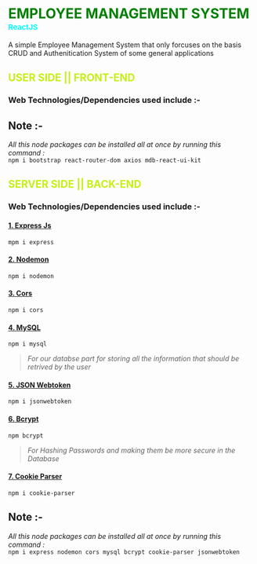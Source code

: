 **<h1 style="color:green;">EMPLOYEE MANAGEMENT SYSTEM <sup style="color:cyan;font-size:15px">ReactJS</sup></h1>**

A simple Employee Management System that only forcuses on the basis CRUD and Authenitication System of some general applications 

**<h2 style="color:#c5f015;"> USER SIDE || FRONT-END</h2>**

### **Web Technologies/Dependencies used include :-**

## **Note :-** <br>
*All this node packages can be installed all at once by running this command :*<br>
`npm i bootstrap react-router-dom axios mdb-react-ui-kit `

**<h2 style="color:#c5f015;"> SERVER SIDE || BACK-END</h2>**

### **Web Technologies/Dependencies used include :-**

#### [1. Express Js]()
`mpm i express`

#### [2. Nodemon]()
`npm i nodemon`

#### [3. Cors]()
`npm i cors`

#### [4. MySQL]()
`npm i mysql`
>_For our databse part for storing all the information that should be retrived by the user_

#### [5. JSON Webtoken]()
`npm i jsonwebtoken`

#### [6. Bcrypt]()
`npm bcrypt`

>_For Hashing Passwords and making them be more secure in the Database_

#### [7. Cookie Parser]()
`npm i cookie-parser`

## **Note :-** <br>
*All this node packages can be installed all at once by running this command :*<br>
`npm i express nodemon cors mysql bcrypt cookie-parser jsonwebtoken`
